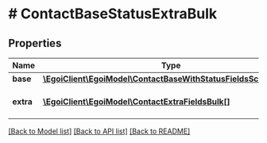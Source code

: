 # # ContactBaseStatusExtraBulk

## Properties

Name | Type | Description | Notes
------------ | ------------- | ------------- | -------------
**base** | [**\EgoiClient\EgoiModel\ContactBaseWithStatusFieldsSchemaBase**](ContactBaseWithStatusFieldsSchemaBase.md) |  | [optional]
**extra** | [**\EgoiClient\EgoiModel\ContactExtraFieldsBulk[]**](ContactExtraFieldsBulk.md) | Array of the contact&#39;s extra fields | [optional]

[[Back to Model list]](../../README.md#models) [[Back to API list]](../../README.md#endpoints) [[Back to README]](../../README.md)

